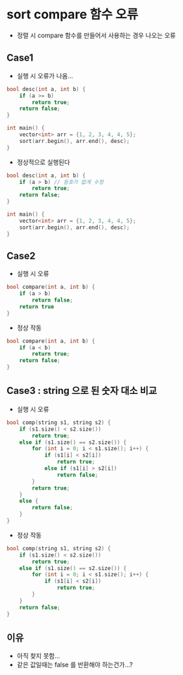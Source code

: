 # sort compare 함수 오류
- 정렬 시 compare 함수를 만들어서 사용하는 경우 나오는 오류

## Case1
- 실행 시 오류가 나옴...
```C
bool desc(int a, int b) {
    if (a >= b)
        return true;
    return false;
}

int main() {
    vector<int> arr = {1, 2, 3, 4, 4, 5};
    sort(arr.begin(), arr.end(), desc);
}
```

- 정상적으로 실행된다
```C
bool desc(int a, int b) {
    if (a > b) // 등호가 없게 수정
        return true;
    return false;
}

int main() {
    vector<int> arr = {1, 2, 3, 4, 4, 5};
    sort(arr.begin(), arr.end(), desc);
}
```

## Case2
- 실행 시 오류
```C
bool compare(int a, int b) {
    if (a > b)
        return false;
    return true
}
```

- 정상 작동
```C
bool compare(int a, int b) {
    if (a < b)
        return true;
    return false;
}
```

## Case3 : string 으로 된 숫자 대소 비교
- 실행 시 오류
```C++
bool comp(string s1, string s2) {
    if (s1.size() < s2.size())
        return true;
    else if (s1.size() == s2.size()) {
        for (int i = 0; i < s1.size(); i++) {
            if (s1[i] < s2[i])
                return true;
            else if (s1[i] > s2[i])
                return false;
        }
        return true;
    }
    else {
        return false;
    }
}
```
- 정상 작동
```C++
bool comp(string s1, string s2) {
    if (s1.size() < s2.size())
        return true;
    else if (s1.size() == s2.size()) {
        for (int i = 0; i < s1.size(); i++) {
            if (s1[i] < s2[i])
                return true;
        }
    }
    return false;
}
```

## 이유
- 아직 찾지 못함...
- 같은 값일때는 false 를 반환해야 하는건가...?